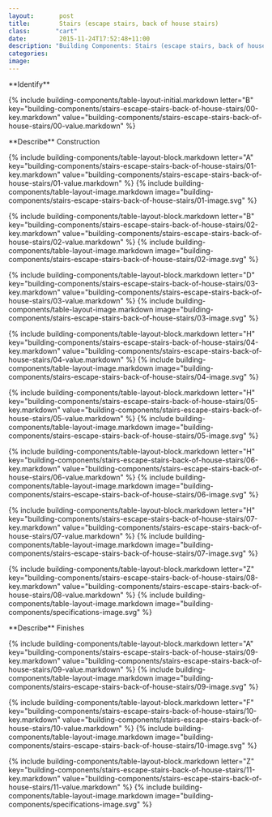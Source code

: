 ```yaml
---
layout:       post
title:        Stairs (escape stairs, back of house stairs)
class:       "cart"
date:         2015-11-24T17:52:48+11:00
description: "Building Components: Stairs (escape stairs, back of house stairs)"
categories:      
image:        
---
```

<div id="building-components">
<dl>


<div markdown="1" class="building-components-title">
<span class="transform-to-uppercase">**Identify**</span>
</div>

{% include building-components/table-layout-initial.markdown letter="B" key="building-components/stairs-escape-stairs-back-of-house-stairs/00-key.markdown" value="building-components/stairs-escape-stairs-back-of-house-stairs/00-value.markdown" %}

<div markdown="1" class="building-components-title">
<span class="transform-to-uppercase">**Describe** Construction</span>
</div>

{% include building-components/table-layout-block.markdown letter="A" key="building-components/stairs-escape-stairs-back-of-house-stairs/01-key.markdown" value="building-components/stairs-escape-stairs-back-of-house-stairs/01-value.markdown" %}
{% include building-components/table-layout-image.markdown image="building-components/stairs-escape-stairs-back-of-house-stairs/01-image.svg" %}

{% include building-components/table-layout-block.markdown letter="B" key="building-components/stairs-escape-stairs-back-of-house-stairs/02-key.markdown" value="building-components/stairs-escape-stairs-back-of-house-stairs/02-value.markdown"  %}
{% include building-components/table-layout-image.markdown image="building-components/stairs-escape-stairs-back-of-house-stairs/02-image.svg" %}

{% include building-components/table-layout-block.markdown letter="D" key="building-components/stairs-escape-stairs-back-of-house-stairs/03-key.markdown" value="building-components/stairs-escape-stairs-back-of-house-stairs/03-value.markdown"  %}
{% include building-components/table-layout-image.markdown image="building-components/stairs-escape-stairs-back-of-house-stairs/03-image.svg" %}

{% include building-components/table-layout-block.markdown letter="H" key="building-components/stairs-escape-stairs-back-of-house-stairs/04-key.markdown" value="building-components/stairs-escape-stairs-back-of-house-stairs/04-value.markdown"  %}
{% include building-components/table-layout-image.markdown image="building-components/stairs-escape-stairs-back-of-house-stairs/04-image.svg" %}

{% include building-components/table-layout-block.markdown letter="H" key="building-components/stairs-escape-stairs-back-of-house-stairs/05-key.markdown" value="building-components/stairs-escape-stairs-back-of-house-stairs/05-value.markdown"  %}
{% include building-components/table-layout-image.markdown image="building-components/stairs-escape-stairs-back-of-house-stairs/05-image.svg" %}

{% include building-components/table-layout-block.markdown letter="H" key="building-components/stairs-escape-stairs-back-of-house-stairs/06-key.markdown" value="building-components/stairs-escape-stairs-back-of-house-stairs/06-value.markdown"  %}
{% include building-components/table-layout-image.markdown image="building-components/stairs-escape-stairs-back-of-house-stairs/06-image.svg" %}

{% include building-components/table-layout-block.markdown letter="H" key="building-components/stairs-escape-stairs-back-of-house-stairs/07-key.markdown" value="building-components/stairs-escape-stairs-back-of-house-stairs/07-value.markdown"  %}
{% include building-components/table-layout-image.markdown image="building-components/stairs-escape-stairs-back-of-house-stairs/07-image.svg" %}

{% include building-components/table-layout-block.markdown letter="Z" key="building-components/stairs-escape-stairs-back-of-house-stairs/08-key.markdown" value="building-components/stairs-escape-stairs-back-of-house-stairs/08-value.markdown"  %}
{% include building-components/table-layout-image.markdown image="building-components/specifications-image.svg" %}

<div markdown="1" class="building-components-title">
<span class="transform-to-uppercase">**Describe** Finishes</span>
</div>

{% include building-components/table-layout-block.markdown letter="A" key="building-components/stairs-escape-stairs-back-of-house-stairs/09-key.markdown" value="building-components/stairs-escape-stairs-back-of-house-stairs/09-value.markdown"  %}
{% include building-components/table-layout-image.markdown image="building-components/stairs-escape-stairs-back-of-house-stairs/09-image.svg" %}

{% include building-components/table-layout-block.markdown letter="F" key="building-components/stairs-escape-stairs-back-of-house-stairs/10-key.markdown" value="building-components/stairs-escape-stairs-back-of-house-stairs/10-value.markdown"  %}
{% include building-components/table-layout-image.markdown image="building-components/stairs-escape-stairs-back-of-house-stairs/10-image.svg" %}

{% include building-components/table-layout-block.markdown letter="Z" key="building-components/stairs-escape-stairs-back-of-house-stairs/11-key.markdown" value="building-components/stairs-escape-stairs-back-of-house-stairs/11-value.markdown"  %}
{% include building-components/table-layout-image.markdown image="building-components/specifications-image.svg" %}

</dl>
</div>